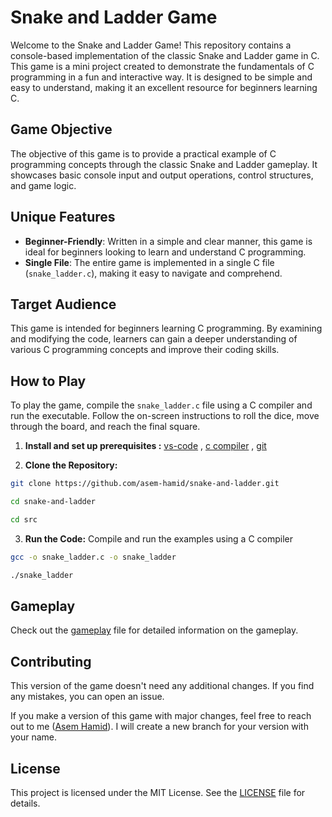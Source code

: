 # Snake and Ladder Game

Welcome to the Snake and Ladder Game! This repository contains a console-based implementation of 
the classic Snake and Ladder game in C. This game is a mini project created to demonstrate the fundamentals of 
C programming in a fun and interactive way. It is designed to be simple and easy to understand, 
making it an excellent resource for beginners learning C.

## Game Objective

The objective of this game is to provide a practical example of C programming concepts through the classic Snake and Ladder gameplay. 
It showcases basic console input and output operations, control structures, and game logic.

## Unique Features

- **Beginner-Friendly**: Written in a simple and clear manner, this game is ideal for beginners looking to learn and understand C programming.
- **Single File**: The entire game is implemented in a single C file (`snake_ladder.c`), making it easy to navigate and comprehend.

## Target Audience

This game is intended for beginners learning C programming. By examining and modifying the code, 
learners can gain a deeper understanding of various C programming concepts and improve their coding skills.

## How to Play

To play the game, compile the `snake_ladder.c` file using a C compiler and run the executable. Follow the on-screen instructions to roll the dice, move through the board, and reach the final square.

1. **Install and set up prerequisites :** [vs-code](https://github.com/asem-hamid/snake-and-ladder/blob/main/prerequisites/vs-code.md) , [c compiler](https://github.com/asem-hamid/snake-and-ladder/blob/main/prerequisites/compiler.md) , [git](https://github.com/asem-hamid/snake-and-ladder/blob/main/prerequisites/git.md)

2. **Clone the Repository:**

```sh
git clone https://github.com/asem-hamid/snake-and-ladder.git

cd snake-and-ladder

cd src
```

3. **Run the Code:** Compile and run the examples using a C compiler 

```sh
gcc -o snake_ladder.c -o snake_ladder

./snake_ladder
```

## Gameplay 

Check out the [gameplay](https://github.com/asem-hamid/snake-and-ladder/blob/main/src/gameplay.md) file for detailed information on the gameplay.

## Contributing

This version of the game doesn't need any additional changes. If you find any mistakes, you can open an issue. 

If you make a version of this game with major changes, feel free to reach out to me ([Asem Hamid](https://www.linkedin.com/in/asemhamid/)). I will create a new branch for your version with your name.

## License

This project is licensed under the MIT License. See the [LICENSE](https://github.com/asem-hamid/snake-and-ladder/blob/main/LICENSE) file for details.
